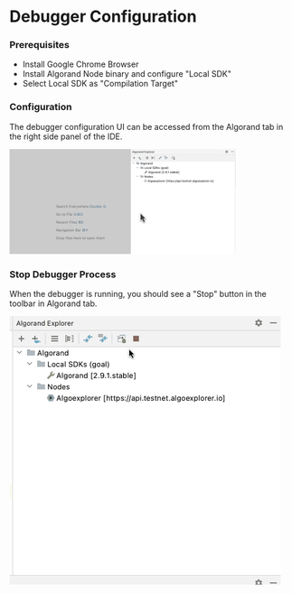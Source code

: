 # Debugger Configuration

### Prerequisites

* Install Google Chrome Browser
* Install Algorand Node binary and configure "Local SDK"
* Select Local SDK as  "Compilation Target" 

### Configuration

The debugger configuration UI can be accessed from the Algorand tab in the right side panel of the IDE.

![](../.gitbook/assets/debug-config.gif)



### Stop Debugger Process

When the debugger is running, you should see a "Stop" button in the toolbar in Algorand tab.

![](../.gitbook/assets/debugger-stoptealdbg.gif)



